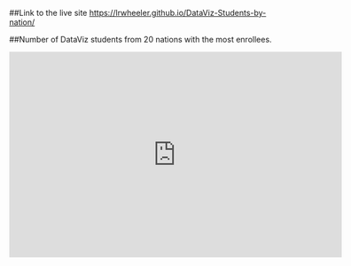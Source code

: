 ##Link to the live site
https://lrwheeler.github.io/DataViz-Students-by-nation/

##Number of DataViz students from 20 nations with the most enrollees.
<iframe width="600" height="371" seamless frameborder="0" scrolling="no" src="https://docs.google.com/spreadsheets/d/1vpVE3C4cJrSXNTvE-6zf5kgy6eVkeSO5s077Lmxc6Q4/pubchart?oid=374850768&amp;format=interactive"></iframe>


